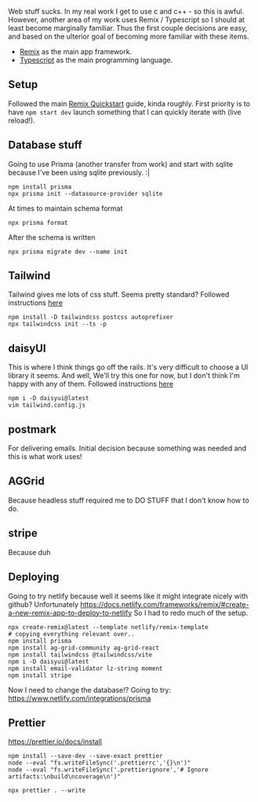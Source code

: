 Web stuff sucks.
In my real work I get to use c and c++ - so this is awful.
However, another area of my work uses Remix / Typescript so I should at least become marginally familiar.
Thus the first couple decisions are easy, and based on the ulterior goal of becoming more familiar with these items.

- [Remix](https://remix.run/) as the main app framework.
- [Typescript](https://www.typescriptlang.org/) as the main programming language.

## Setup

Followed the main [Remix Quickstart](https://remix.run/docs/en/main/start/quickstart) guide, kinda roughly.
First priority is to have `npm start dev` launch something that I can quickly iterate with (live reload!).

## Database stuff

Going to use Prisma (another transfer from work) and start with sqlite because I've been using sqlite previously. :|

```
npm install prisma
npx prisma init --datasource-provider sqlite
```

At times to maintain schema format

```
npx prisma format
```

After the schema is written

```
npx prisma migrate dev --name init
```

## Tailwind

Tailwind gives me lots of css stuff.
Seems pretty standard?
Followed instructions [here](https://tailwindcss.com/docs/guides/remix)

```
npm install -D tailwindcss postcss autoprefixer
npx tailwindcss init --ts -p
```

## daisyUI

This is where I think things go off the rails.
It's very difficult to choose a UI library it seems.
And well, We'll try this one for now, but I don't think I'm happy with any of them.
Followed instructions [here](https://daisyui.com/docs/install/)

```
npm i -D daisyui@latest
vim tailwind.config.js
```

## postmark

For delivering emails.
Initial decision because something was needed and this is what work uses!

## AGGrid

Because headless stuff required me to DO STUFF that I don't know how to do.

## stripe

Because duh

## Deploying

Going to try netlify because well it seems like it might integrate nicely with github?
Unfortunately
https://docs.netlify.com/frameworks/remix/#create-a-new-remix-app-to-deploy-to-netlify
So I had to redo much of the setup.

```
npx create-remix@latest --template netlify/remix-template
# copying everything relevant over..
npm install prisma
npm install ag-grid-community ag-grid-react
npm install tailwindcss @tailwindcss/vite
npm i -D daisyui@latest
npm install email-validator lz-string moment
npm install stripe

```

Now I need to change the database!? Going to try:
https://www.netlify.com/integrations/prisma

## Prettier

https://prettier.io/docs/install

```
npm install --save-dev --save-exact prettier
node --eval "fs.writeFileSync('.prettierrc','{}\n')"
node --eval "fs.writeFileSync('.prettierignore','# Ignore artifacts:\nbuild\ncoverage\n')"
```

```
npx prettier . --write
```
